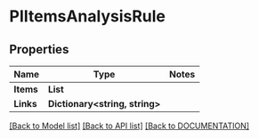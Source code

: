# PIItemsAnalysisRule

## Properties
Name | Type | Notes
------------ | ------------- | -------------
**Items** | **List<PIAnalysisRule>**
**Links** | **Dictionary<string, string>**

[[Back to Model list]](../../DOCUMENTATION.md#documentation-for-models) [[Back to API list]](../../DOCUMENTATION.md#documentation-for-api-endpoints) [[Back to DOCUMENTATION]](../../DOCUMENTATION.md)
